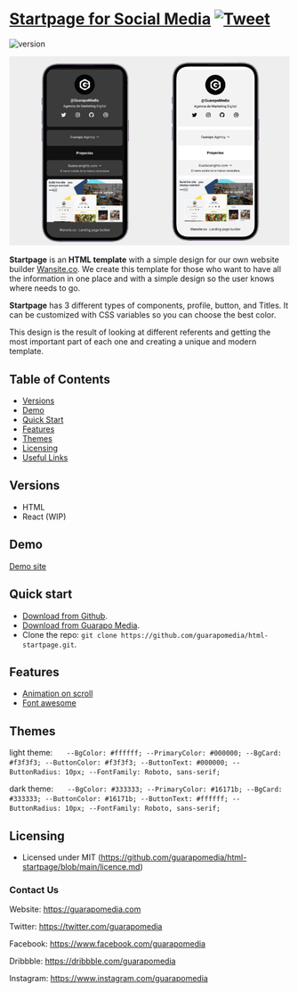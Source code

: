 # [Startpage for Social Media]() [![Tweet](https://img.shields.io/twitter/url/http/shields.io.svg?style=social&logo=twitter)](https://twitter.com/intent/tweet?url=https://www.guarapomedia.com/product/startpage&text=Check%20Startpage%20made%20by%20@GuarapoMedia%20#html%20https://www.guarapomedia.com/product/material-kit)

![version](https://img.shields.io/badge/version-0.0.1-blue.svg)

![image](./assets/images/preview.jpg)

 **Startpage** is an **HTML template** with a simple design for our own website builder [Wansite.co](https://wansite.co). We create this template for those who want to have all the information in one place and with a simple design so the user knows where needs to go.

**Startpage** has 3 different types of components, profile, button, and Titles. It can be customized with CSS variables so you can choose the best color.

This design is the result of looking at different referents and getting the most important part of each one and creating a unique and modern template. 

## Table of Contents

* [Versions](#versions)
* [Demo](#demo)
* [Quick Start](#quick-start)
* [Features](#features)
* [Themes](#themes)
* [Licensing](#licensing)
* [Useful Links](#useful-links)

## Versions

- HTML
- React (WIP)

## Demo

[Demo site](https://guarapomedia.github.io/html-startpage/)

## Quick start

- [Download from Github](https://guarapomedia.github.io/html-startpage/).
- [Download from Guarapo Media](https://guarapomedia.com).
- Clone the repo: `git clone https://github.com/guarapomedia/html-startpage.git`.

## Features

- [Animation on scroll](https://github.com/michalsnik/aos/tree/v2)
- [Font awesome](https://fontawesome.com/)

## Themes

light theme:
`   --BgColor: #ffffff;
    --PrimaryColor: #000000;
    --BgCard: #f3f3f3;
    --ButtonColor: #f3f3f3;
    --ButtonText: #000000;
    --ButtonRadius: 10px;
    --FontFamily: Roboto, sans-serif;`

dark theme:
`   --BgColor: #333333;
    --PrimaryColor: #16171b;
    --BgCard: #333333;
    --ButtonColor: #16171b;
    --ButtonText: #ffffff;
    --ButtonRadius: 10px;
    --FontFamily: Roboto, sans-serif;`

## Licensing

- Licensed under MIT (https://github.com/guarapomedia/html-startpage/blob/main/licence.md)

### Contact Us

Website: <https://guarapomedia.com>

Twitter: <https://twitter.com/guarapomedia>

Facebook: <https://www.facebook.com/guarapomedia>

Dribbble: <https://dribbble.com/guarapomedia>

Instagram: <https://www.instagram.com/guarapomedia>